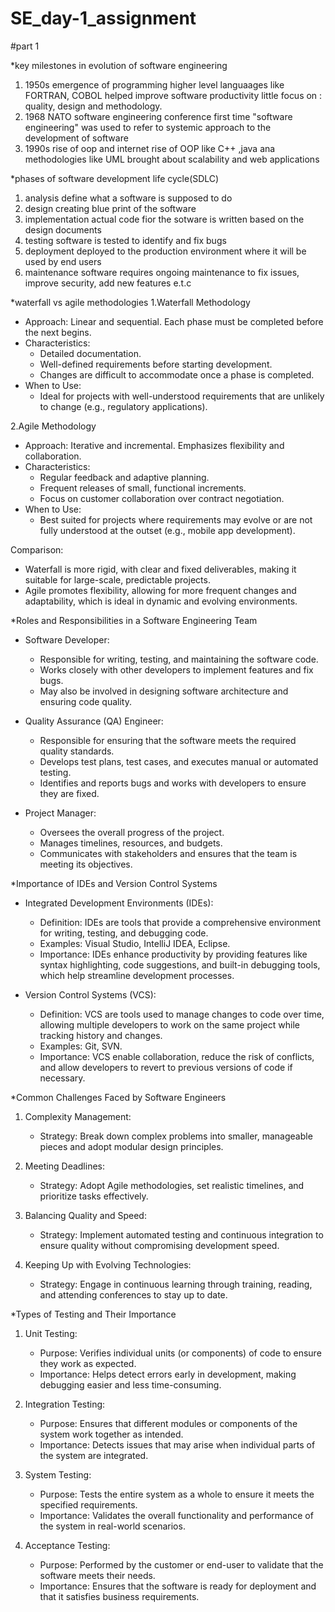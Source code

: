 # SE_day-1_assignment

#part 1

*key milestones in evolution of software engineering
1. 1950s emergence of programming
   higher level languaages like FORTRAN, COBOL helped improve software productivity
   little focus on : quality, design and methodology.
2. 1968 NATO software engineering conference
   first time "software engineering" was used to refer to systemic approach to the development of software
3. 1990s rise of oop and internet
   rise of OOP like C++ ,java ana methodologies like UML
   brought about scalability and web applications

*phases of software development life cycle(SDLC)
1. analysis
   define what a software is supposed to do
2. design
   creating blue print of the  software
3. implementation
   actual code fior the sotware is written based on the design documents
4. testing
   software is tested to identify and fix bugs
5. deployment
   deployed to the production environment where it will be used by end users
6. maintenance
   software requires ongoing maintenance to fix issues, improve security, add new features e.t.c

*waterfall vs agile methodologies
1.Waterfall Methodology
- Approach: Linear and sequential. Each phase must be completed before the next begins.
- Characteristics:
  - Detailed documentation.
  - Well-defined requirements before starting development.
  - Changes are difficult to accommodate once a phase is completed.
- When to Use:
  - Ideal for projects with well-understood requirements that are unlikely to change (e.g., regulatory applications).

2.Agile Methodology
- Approach: Iterative and incremental. Emphasizes flexibility and collaboration.
- Characteristics:
  - Regular feedback and adaptive planning.
  - Frequent releases of small, functional increments.
  - Focus on customer collaboration over contract negotiation.
- When to Use:
  - Best suited for projects where requirements may evolve or are not fully understood at the outset (e.g., mobile app development).

Comparison:
- Waterfall is more rigid, with clear and fixed deliverables, making it suitable for large-scale, predictable projects.
- Agile promotes flexibility, allowing for more frequent changes and adaptability, which is ideal in dynamic and evolving environments.

 *Roles and Responsibilities in a Software Engineering Team

- Software Developer:
  - Responsible for writing, testing, and maintaining the software code.
  - Works closely with other developers to implement features and fix bugs.
  - May also be involved in designing software architecture and ensuring code quality.

- Quality Assurance (QA) Engineer:
  - Responsible for ensuring that the software meets the required quality standards.
  - Develops test plans, test cases, and executes manual or automated testing.
  - Identifies and reports bugs and works with developers to ensure they are fixed.

- Project Manager:
  - Oversees the overall progress of the project.
  - Manages timelines, resources, and budgets.
  - Communicates with stakeholders and ensures that the team is meeting its objectives.
 
*Importance of IDEs and Version Control Systems

- Integrated Development Environments (IDEs):
  - Definition: IDEs are tools that provide a comprehensive environment for writing, testing, and debugging code.
  - Examples: Visual Studio, IntelliJ IDEA, Eclipse.
  - Importance: IDEs enhance productivity by providing features like syntax highlighting, code suggestions, and built-in debugging tools, which help streamline development processes.

- Version Control Systems (VCS):
  - Definition: VCS are tools used to manage changes to code over time, allowing multiple developers to work on the same project while tracking history and changes.
  - Examples: Git, SVN.
  - Importance: VCS enable collaboration, reduce the risk of conflicts, and allow developers to revert to previous versions of code if necessary.

*Common Challenges Faced by Software Engineers

1. Complexity Management:
   - Strategy: Break down complex problems into smaller, manageable pieces and adopt modular design principles.

2. Meeting Deadlines:
   - Strategy: Adopt Agile methodologies, set realistic timelines, and prioritize tasks effectively.

3. Balancing Quality and Speed:
   - Strategy: Implement automated testing and continuous integration to ensure quality without compromising development speed.

4. Keeping Up with Evolving Technologies:
   - Strategy: Engage in continuous learning through training, reading, and attending conferences to stay up to date.

*Types of Testing and Their Importance

1. Unit Testing:
   - Purpose: Verifies individual units (or components) of code to ensure they work as expected.
   - Importance: Helps detect errors early in development, making debugging easier and less time-consuming.

2. Integration Testing:
   - Purpose: Ensures that different modules or components of the system work together as intended.
   - Importance: Detects issues that may arise when individual parts of the system are integrated.

3. System Testing:
   - Purpose: Tests the entire system as a whole to ensure it meets the specified requirements.
   - Importance: Validates the overall functionality and performance of the system in real-world scenarios.

4. Acceptance Testing:
   - Purpose: Performed by the customer or end-user to validate that the software meets their needs.
   - Importance: Ensures that the software is ready for deployment and that it satisfies business requirements.

